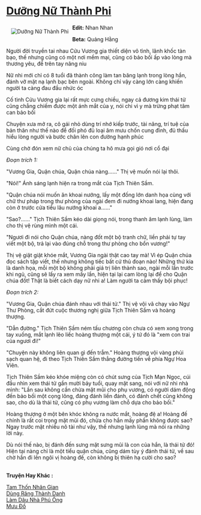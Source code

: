 <a href="https://utruyen.com/duong-nu-thanh-phi/10243/" title="Dưỡng Nữ Thành Phi"><h1>Dưỡng Nữ Thành Phi</h1></a><div style="display:table"><img align="right" style="float: left; padding: 10px;" src="https://utruyen.com/images/story/200x260/duong-nu-thanh-phi.jpg" alt="Dưỡng Nữ Thành Phi"><b>Edit:</b> Nhan Nhan<p></p><b>Beta:</b> Quảng Hằng<p></p>Người đời truyền tai nhau Cửu Vương gia thiết diện vô tình, lãnh khốc tàn bạo, thế nhưng cũng có một nơi mềm mại, cũng có bảo bối ấp vào lòng mà thương yêu, để trên tay nâng niu<p></p>Nữ nhi mới chỉ có 8 tuổi đã thành công làm tan băng lạnh trong lòng hắn, đánh vỡ mặt nạ lạnh bạc bên ngoài. Không chỉ vậy càng lớn càng khiến người ta càng đau đầu nhức óc<p></p>Cố tình Cửu Vương gia lại rất mực cưng chiều, ngay cả đương kim thái tử cũng chẳng chiếm được một ánh mắt của y, nói chi vì y mà trừng phạt tâm can bảo bối<p></p>Chuyện xưa mở ra, cô gái nhỏ dùng trí nhớ kiếp trước, tài năng, trí tuệ của bản thân như thế nào để đối phó đủ loại âm mưu chốn cung đình, đủ thấu hiểu lòng người và bước chân lên con đường hạnh phúc<p></p>Cùng chờ đón xem nữ chủ của chúng ta hô mưa gọi gió nơi cổ đại<p></p><i>Đoạn trích 1:</i><p></p>"Vương Gia, Quận chúa, Quận chúa nàng......" Thị vệ muốn nói lại thôi.<p></p>"Nói!" Ánh sáng lạnh hiện ra trong mắt của Tịch Thiên Sầm.<p></p>"Quận chúa nói muốn ăn khoai nướng, lấy một đống lớn danh họa cùng với chữ thư pháp trong thư phòng của ngài đem đi nướng khoai lang, hiện đang còn ở trước cửa tiểu lâu nướng khoai a......"<p></p>"Sao?......" Tịch Thiên Sầm kéo dài giọng nói, trong thanh âm lạnh lùng, làm cho thị vệ rùng mình một cái.<p></p>"Ngươi đi nói cho Quận chúa, nàng đốt một bộ tranh chữ, liền phải tự tay viết một bộ, trả lại vào đúng chỗ trong thư phòng cho bổn vương!"<p></p>Thị vệ giật giật khóe mắt, Vương Gia ngài thật cao tay mà! Vì ép Quận chúa đọc sách tập viết, thế nhưng không tiếc bất cứ thủ đoạn nào! Những thứ kia là danh họa, mỗi một bộ không phải giá trị liên thành sao, ngài mỗi lần trước khi ngủ, cũng sẽ lấy ra xem mấy lần, hiện tại lại cam lòng lại để cho Quận chúa đốt! Thật là biết cách dạy nữ nhi a! Làm người ta cảm thấy bội phục!<p></p><i>Đoạn trích 2:</i><p></p>"Vương Gia, Quận chúa đánh nhau với thái tử." Thị vệ vội vã chạy vào Ngự Thư Phòng, cắt đứt cuộc thương nghị giữa Tịch Thiên Sầm và hoàng thượng.<p></p>"Dẫn đường." Tịch Thiên Sầm ném tấu chương còn chưa có xem xong trong tay xuống, mắt lạnh lẽo liếc hoàng thượng một cái, ý tứ đó là "xem con trai của ngươi đi!"<p></p>"Chuyện này không liên quan gì đến trẫm." Hoàng thượng vội vàng phủi sạch quan hệ, đi theo Tịch Thiên Sầm thẳng đường tiến về phía Ngự Hoa Viên.<p></p>Tịch Thiên Sầm kéo khóe miệng còn có chút sưng của Tịch Mạn Ngọc, cúi đầu nhìn xem thái tử gần mười bảy tuổi, quay mặt sang, nói với nữ nhi nhà mình: "Lần sau không cần chừa mặt mũi cho phụ vương, có người dám động đến bảo bối một cọng lông, đáng đánh liền đánh, có đánh chết cũng không sao, cho dù là thái tử, cũng có phụ vương làm chỗ dựa cho bảo bối."<p></p>Hoàng thượng ở một bên khóc không ra nước mắt, hoàng đệ a! Hoàng đế chính là rất coi trọng mặt mũi đó, chừa cho hắn mấy phần không được sao? Ngay trước mặt nhiều nô tài như vậy, thế nhưng lạnh lùng mà nói ra những lời này.<p></p>Dù nói thế nào, bị đánh đến sưng mặt sưng mũi là con của hắn, là thái tử đó! Hiện tại nàng chỉ là một tiểu quận chúa, cũng dám tùy ý đánh thái tử, về sau chờ hắn đi lên ngôi vị hoàng đế, còn không bị thiên hạ cười cho sao?</div><p><br><b>Truyện Hay Khác :</b></p><a href="https://utruyen.com/tam-thon-nhan-gian/16643/" alt="Tam Thốn Nhân Gian">Tam Thốn Nhân Gian</a><br/><a href="https://dammy2019.blogspot.com/2019/11/dung-rang-thanh-danh.html" alt="Dùng Răng Thành Danh">Dùng Răng Thành Danh</a><br/><a href="https://github.com/quanluxury/truyenhot/tree/master/truyenhay/13262/" alt="Làm Dâu Nhà Phú Ông">Làm Dâu Nhà Phú Ông</a><br/><a href="https://github.com/quanluxury/ngontinhhot/tree/master/truyenhay/19500/" alt="Mưu Đồ">Mưu Đồ</a><br/>